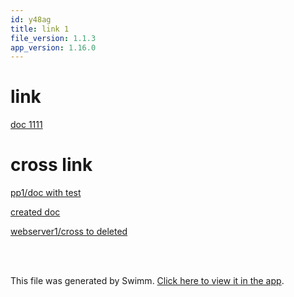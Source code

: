 ```yaml
---
id: y48ag
title: link 1
file_version: 1.1.3
app_version: 1.16.0
---
```


# link

[doc 1111](doc-1111.0q7zd.sw.md)

# cross link

[pp1/doc with test](https://swimm-web-app.web.app/repos/Z2l0aHViJTNBJTNBcHAxJTNBJTNBZXJhbi1zd2ltbQ==/docs/evrdf)

[created doc](created-doc.zrigb03a.sw.md)

[webserver1/cross to deleted](https://swimm-web-app.web.app/repos/Z2l0aHViJTNBJTNBd2Vic2VydmVyMSUzQSUzQWVyYW4tc3dpbW0=/docs/82rtb)

<br/>

<br/>

This file was generated by Swimm. [Click here to view it in the app](https://swimm-web-app.web.app/repos/Z2l0aHViJTNBJTNBdDElM0ElM0FlcmFuLXN3aW1t/docs/y48ag).
